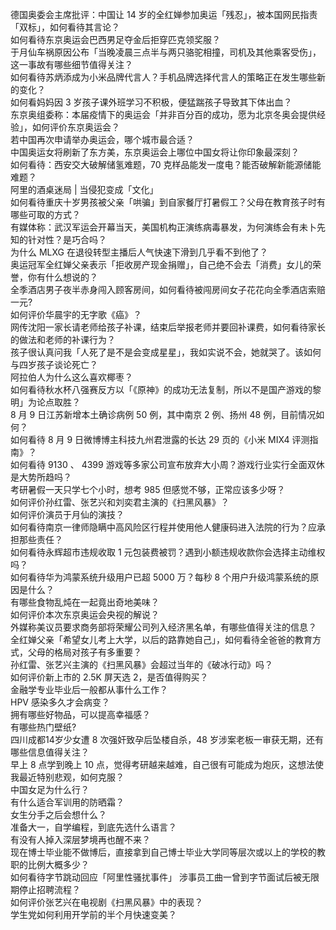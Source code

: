 德国奥委会主席批评：中国让 14 岁的全红婵参加奥运「残忍」，被本国网民指责「双标」，如何看待其言论？  
如何看待东京奥运会巴西男足夺金后拒穿匹克领奖服？  
于月仙车祸原因公布「当晚凌晨三点半与两只骆驼相撞，司机及其他乘客受伤」，这一事故有哪些细节值得关注？  
如何看待苏炳添成为小米品牌代言人？手机品牌选择代言人的策略正在发生哪些新的变化？  
如何看妈妈因 3 岁孩子课外班学习不积极，便猛踹孩子导致其下体出血？  
东京奥组委称：本届疫情下的奥运会「并非百分百的成功，愿为北京冬奥会提供经验」，如何评价东京奥运会？  
若中国再次申请举办奥运会，哪个城市最合适？  
中国奥运女将刷新了东方美，东京奥运会上哪位中国女将让你印象最深刻？  
如何看待：西安交大破解储氢难题，70 克样品能发一度电？能否破解新能源储能难题？  
阿里的酒桌迷局 | 当侵犯变成「文化」  
如何看待重庆十岁男孩被父亲「哄骗」到自家餐厅打暑假工？父母在教育孩子时有哪些可取的方式？  
有媒体称：武汉军运会开幕当天，美国机构正演练病毒暴发，为何演练会有未卜先知的针对性？是巧合吗？  
为什么 MLXG 在退役转型主播后人气快速下滑到几乎看不到他了？  
奥运冠军全红婵父亲表示「拒收房产现金捐赠」，自己绝不会去「消费」女儿的荣誉，你有什么想说的？  
全季酒店男子夜半赤身闯入顾客房间，如何看待被闯房间女子花花向全季酒店索赔一元?  
如何评价华晨宇的无字歌《癌》？  
网传沈阳一家长请老师给孩子补课，结束后举报老师并要回补课费，如何看待家长的做法和老师的补课行为？  
孩子很认真问我「人死了是不是会变成星星」，我如实说不会，她就哭了。该如何与四岁孩子谈论死亡？  
阿拉伯人为什么这么喜欢椰枣？  
如何看待秋水杯八强赛反方以「《原神》的成功无法复制，所以不是国产游戏的黎明」为论点取胜？  
8 月 9 日江苏新增本土确诊病例 50 例，其中南京 2 例、扬州 48 例，目前情况如何？  
如何看待 8 月 9 日微博博主科技九州君泄露的长达 29 页的《小米 MIX4 评测指南》？  
如何看待 9130 、 4399 游戏等多家公司宣布放弃大小周？游戏行业实行全面双休是大势所趋吗？  
考研暑假一天只学七个小时，想考 985 但感觉不够，正常应该多少呀？  
如何评价孙红雷、张艺兴和刘奕君主演的《扫黑风暴》？  
如何评价演员于月仙的演技？  
如何看待南京一律师隐瞒中高风险区行程并使用他人健康码进入法院的行为？应承担那些责任？  
如何看待永辉超市违规收取 1 元包装费被罚？遇到小额违规收款你会选择主动维权吗？  
如何看待华为鸿蒙系统升级用户已超 5000 万？每秒 8 个用户升级鸿蒙系统的原因是什么？  
有哪些食物乱炖在一起竟出奇地美味？  
如何评价本次东京奥运会央视的解说？  
外媒称美议员要求商务部将荣耀公司列入经济黑名单，有哪些值得关注的信息？  
全红婵父亲「希望女儿考上大学，以后的路靠她自己」，如何看待全爸爸的教育方式，父母的格局对孩子有多重要？  
孙红雷、张艺兴主演的《扫黑风暴》会超过当年的《破冰行动》吗？  
如何评价新上市的 2.5K 屏天选 2，是否值得购买？  
金融学专业毕业后一般都从事什么工作？  
HPV 感染多久才会病变？  
拥有哪些好物品，可以提高幸福感？  
有哪些热门壁纸?  
四川成都14岁少女遭 8 次强奸致孕后坠楼自杀，48 岁涉案老板一审获无期，还有哪些信息值得关注？  
早上 8 点学到晚上 10 点，觉得考研越来越难，自己很有可能成为炮灰，这想法使我最近特别悲观，如何克服？  
中国女足为什么行？  
有什么适合军训用的防晒霜？  
女生分手之后会想什么？  
准备大一，自学编程，到底先选什么语言？  
有没有人掉入深层梦境再也醒不来？  
现在博士毕业能不做博后，直接拿到自己博士毕业大学同等层次或以上的学校的教职的比例大概多少？  
如何看待字节跳动回应「阿里性骚扰事件」 涉事员工曲一曾到字节面试后被无限期停止招聘流程？  
如何评价张艺兴在电视剧《扫黑风暴》中的表现？  
学生党如何利用开学前的半个月快速变美？  
